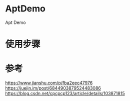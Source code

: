 # AptDemo
Apt Demo

# 使用步骤

# 参考
https://www.jianshu.com/p/fba2eec47976
https://juejin.im/post/6844903879524483086
https://blog.csdn.net/cpcpcp123/article/details/103871815

